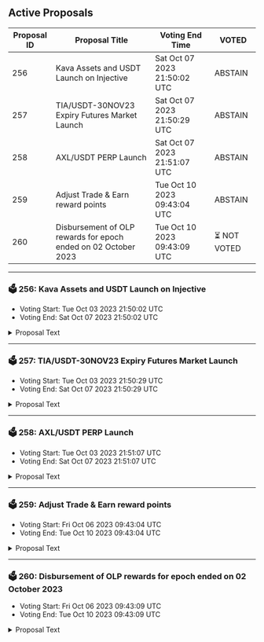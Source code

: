 ## Active Proposals

| Proposal ID | Proposal Title | Voting End Time | VOTED |
|-------------|----------------|-----------------|-------|
| 256 | Kava Assets and USDT Launch on Injective | Sat Oct 07 2023 21:50:02 UTC | ABSTAIN |
| 257 | TIA/USDT-30NOV23 Expiry Futures Market Launch | Sat Oct 07 2023 21:50:29 UTC | ABSTAIN |
| 258 | AXL/USDT PERP Launch | Sat Oct 07 2023 21:51:07 UTC | ABSTAIN |
| 259 | Adjust Trade & Earn reward points | Tue Oct 10 2023 09:43:04 UTC | ABSTAIN |
| 260 | Disbursement of OLP rewards for epoch ended on 02 October 2023 | Tue Oct 10 2023 09:43:09 UTC | ⏳ NOT VOTED |

---

### 🗳 256: Kava Assets and USDT Launch on Injective
- Voting Start: Tue Oct 03 2023 21:50:02 UTC
- Voting End: Sat Oct 07 2023 21:50:02 UTC

<details>
<summary>Proposal Text</summary>
 
In collaboration with Kava, the Injective Labs team proposes launching 4 new markets (KAVA/USDT, USDTkv/USDT, BTC/USDTkv Perp, and ETH/USDTkv Perp), in addition to adding KAVA rewards to the Open Liquidity Program for the new perp markets to incentivize adoption of Cosmos native USDT (USDTkv) on Injective.

More details on OLP KAVA rewards to come.

By voting YES on this proposal, you support launching the 4 markets described above.

By voting NO on the proposal, you do not support launching the 4 markets described above.

By voting NO WITH VETO, you find this proposal to (1) be spam, i.e., irrelevant to the Injective ecosystem, (2) disproportionately infringe on minority interests, or (3) violates or encourages violation of the rules of engagement as currently set out by Injective governance. If the number of ‘NoWithVeto’ votes is greater than a third of total votes, the proposal is rejected and the 500 INJ deposit is burned.

By voting ABSTAIN, you wish to contribute to quorum but formally decline to vote either for or against the proposal.
</details>

---

### 🗳 257: TIA/USDT-30NOV23 Expiry Futures Market Launch
- Voting Start: Tue Oct 03 2023 21:50:29 UTC
- Voting End: Sat Oct 07 2023 21:50:29 UTC

<details>
<summary>Proposal Text</summary>
 
To capture the attention of new and existing traders on Injective, the Injective Labs team proposes listing a pre-launch expiry futures market for TIA (Celestia). The market is currently set to expire on Nov 30, 2023.

The oracle price will initially be calculated based on an 8 hour exponentially weighted moving average of the last traded prices taken each minute of the last day. When TIA officially launches, the oracle price will be set to the spot price so that upon expiry/settlement, the market converges upon the spot price.

By voting YES on this proposal, you support launching the market described above.

By voting NO on the proposal, you do not support launching the market described above.

By voting NO WITH VETO, you find this proposal to (1) be spam, i.e., irrelevant to the Injective ecosystem, (2) disproportionately infringe on minority interests, or (3) violate or encourage violation of the rules of engagement as currently set out by Injective governance. If the number of ‘NoWithVeto’ votes is greater than a third of total votes, the proposal is rejected and the 500 INJ deposit is burned.

By voting ABSTAIN, you wish to contribute to quorum but formally decline to vote either for or against the proposal.
</details>

---

### 🗳 258: AXL/USDT PERP Launch
- Voting Start: Tue Oct 03 2023 21:51:07 UTC
- Voting End: Sat Oct 07 2023 21:51:07 UTC

<details>
<summary>Proposal Text</summary>
 
If approved, the AXL/USDT PERP market will be created.

By voting YES on this proposal, you support launching the market described above.

By voting NO on the proposal, you do not support launching the market described above.

By voting NO WITH VETO, you find this proposal to (1) be spam, i.e., irrelevant to the Injective ecosystem, (2) disproportionately infringe on minority interests, or (3) violate or encourage violation of the rules of engagement as currently set out by Injective governance. If the number of ‘NoWithVeto’ votes is greater than a third of total votes, the proposal is rejected and the 500 INJ deposit is burned.

By voting ABSTAIN, you wish to contribute to quorum but formally decline to vote either for or against the proposal.
</details>

---

### 🗳 259: Adjust Trade & Earn reward points
- Voting Start: Fri Oct 06 2023 09:43:04 UTC
- Voting End: Tue Oct 10 2023 09:43:04 UTC

<details>
<summary>Proposal Text</summary>
 
This proposal, if passed, will adjust the Trade & Earn reward points for the epoch that ended on September 20.

The reward points for the following addresses will be adjusted to zero:

inj1un0lspqv2xsqcglvgn079n687zrdetrhwmxf0n

inj1eyv54halagn80kn22np3wu04deej85t8gafsuq

inj1l8qvl8hzujqkl2m4cfs6k9hgxvzu8ularqrx8w

inj1mqykgk8glnfevlu7xl0equkaq77djzm2n0g3zp

The community has presented evidence that these addresses have unfairly received Trade & Earn rewards through malicious behavior.

For more details, refer to the governance forum post: https://gov.injective.network/discussion/13580-adjust-trade-earn-reward-points

Disclaimer: I am a team member at Injective Labs.
</details>

---

### 🗳 260: Disbursement of OLP rewards for epoch ended on 02 October 2023
- Voting Start: Fri Oct 06 2023 09:43:09 UTC
- Voting End: Tue Oct 10 2023 09:43:09 UTC

<details>
<summary>Proposal Text</summary>
 
This proposal confirms the final Open Liquidity Program market maker performance of epoch 24 as well as the distribution of 57648.093 INJ tokens, of which 27648.098 INJ are the OLP vested amount from epoch 21, and 29999.995 INJ are 50% of the OLP rewards allocated to epoch 24. The remaining OLP rewards of epoch 24 will be disbursed along with the rewards disbursement of epoch 27. The recipient must still be an active participant of the program in order to receive future disbursements. For a further breakdown of rewards refer to the IPFS link: https://cloudflare-ipfs.com/ipfs/QmahK1qAzJMtjiDMGhD45FX73VwDdgLgtXHXX3dZpw6aVt
</details>
